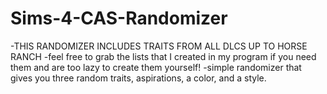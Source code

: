 # Sims-4-CAS-Randomizer
-THIS RANDOMIZER INCLUDES TRAITS FROM ALL DLCS UP TO HORSE RANCH
-feel free to grab the lists that I created in my program if you need them and are too lazy to create them yourself!
-simple randomizer that gives you three random traits, aspirations, a color, and a style.  
